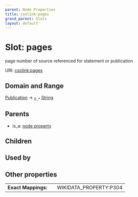 ```yaml
---
parent: Node Properties
title: csolink:pages
grand_parent: Slots
layout: default
---
```


# Slot: pages


page number of source referenced for statement or publication

URI: [csolink:pages](https://w3id.org/csolink/vocab/pages)

## Domain and Range

[Publication](Publication.md) ->  <sub>0..*</sub> [String](types/String.md)

## Parents

 *  is_a: [node property](node_property.md)

## Children


## Used by


## Other properties

|  |  |  |
| --- | --- | --- |
| **Exact Mappings:** | | WIKIDATA_PROPERTY:P304 |

